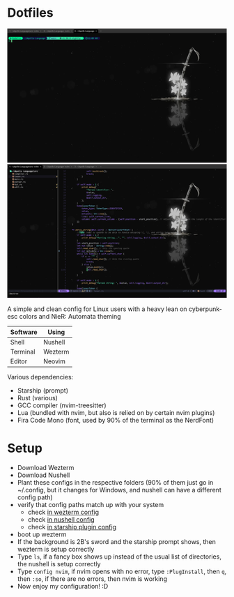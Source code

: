 # Dotfiles

![nushell screenshot](media/screenshot_nu.png)
![nvim screenshot](media/screenshot_nvim.png)

A simple and clean config for Linux users with a heavy lean on cyberpunk-esc colors and NieR: Automata theming


Software | Using
---------|------
Shell | Nushell
Terminal | Wezterm
Editor | Neovim

Various dependencies:
- Starship (prompt)
- Rust (various)
- GCC compiler (nvim-treesitter)
- Lua (bundled with nvim, but also is relied on by certain nvim plugins)
- Fira Code Mono (font, used by 90% of the terminal as the NerdFont)

# Setup
- Download Wezterm
- Download Nushell
- Plant these configs in the respective folders (90% of them just go in ~/.config, but it changes for Windows, and nushell can have a different config path)
- verify that config paths match up with your system
  - check [in wezterm config](wezterm\wezterm.lua#L10)
  - check [in nushell config](nushell\config.nu#L20)
  - check [in starship plugin config](nushell\vendor\autoload\starship.nu#L8)
- boot up wezterm
- If the background is 2B's sword and the starship prompt shows, then wezterm is setup correctly
- Type `ls`, if a fancy box shows up instead of the usual list of directories, the nushell is setup correctly
- Type `config nvim`, if nvim opens with no error, type `:PlugInstall`, then `q`, then `:so`, if there are no errors, then nvim is working
- Now enjoy my configuration! \:D
